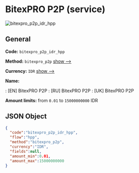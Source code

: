 
# BitexPRO P2P (service) 
![bitexpro_p2p_idr_hpp](https://static.openfintech.io/payment_methods/bitexpro_p2p_idr_hpp/logo.svg?w=400&c=v0.59.26#w200)  

## General 
 
**Code:** `bitexpro_p2p_idr_hpp` 
 
**Method:** `bitexpro_p2p` 
 [show -->](/payment-methods/bitexpro_p2p/) 
 
**Currency:** `IDR` [show -->](/currencies/IDR/) 
 
**Name:** 
 
:	[EN] BitexPRO P2P 
:	[RU] BitexPRO P2P 
:	[UK] BitexPRO P2P 
 
**Amount limits:** from `0.01` to `15000000000` IDR 

## JSON Object 

```json
{
  "code":"bitexpro_p2p_idr_hpp",
  "flow":"hpp",
  "method":"bitexpro_p2p",
  "currency":"IDR",
  "fields":null,
  "amount_min":0.01,
  "amount_max":15000000000
}
```  
